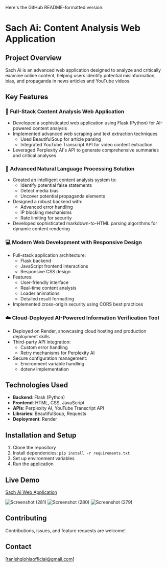 Here's the GitHub README-formatted version:

# Sach Ai: Content Analysis Web Application

## Project Overview
Sach Ai is an advanced web application designed to analyze and critically examine online content, helping users identify potential misinformation, bias, and propaganda in news articles and YouTube videos.

## Key Features

### 🚀 Full-Stack Content Analysis Web Application
- Developed a sophisticated web application using Flask (Python) for AI-powered content analysis
- Implemented advanced web scraping and text extraction techniques
  - Used BeautifulSoup for article parsing
  - Integrated YouTube Transcript API for video content extraction
- Leveraged Perplexity AI's API to generate comprehensive summaries and critical analyses

### 🧠 Advanced Natural Language Processing Solution
- Created an intelligent content analysis system to:
  - Identify potential false statements
  - Detect media bias
  - Uncover potential propaganda elements
- Designed a robust backend with:
  - Advanced error handling
  - IP blocking mechanisms
  - Rate limiting for security
- Developed sophisticated markdown-to-HTML parsing algorithms for dynamic content rendering

### 💻 Modern Web Development with Responsive Design
- Full-stack application architecture:
  - Flask backend
  - JavaScript frontend interactions
  - Responsive CSS design
- Features:
  - User-friendly interface
  - Real-time content analysis
  - Loader animations
  - Detailed result formatting
- Implemented cross-origin security using CORS best practices

### ☁️ Cloud-Deployed AI-Powered Information Verification Tool
- Deployed on Render, showcasing cloud hosting and production deployment skills
- Third-party API integration:
  - Custom error handling
  - Retry mechanisms for Perplexity AI
- Secure configuration management:
  - Environment variable handling
  - dotenv implementation

## Technologies Used
- **Backend**: Flask (Python)
- **Frontend**: HTML, CSS, JavaScript
- **APIs**: Perplexity AI, YouTube Transcript API
- **Libraries**: BeautifulSoup, Requests
- **Deployment**: Render

## Installation and Setup
1. Clone the repository
2. Install dependencies: `pip install -r requirements.txt`
3. Set up environment variables
4. Run the application

## Live Demo
[Sach Ai Web Application](https://sach-ai.onrender.com/)

![Screenshot (281)](https://github.com/user-attachments/assets/1a32d8c2-07a3-45ca-959a-2b54baf91de8)
![Screenshot (280)](https://github.com/user-attachments/assets/e9f5c809-7f74-4fe2-b409-aafeefd23722)
![Screenshot (279)](https://github.com/user-attachments/assets/3829053f-b090-4582-a086-7f48141565e2)

## Contributing
Contributions, issues, and feature requests are welcome!

## Contact
[tanishqlohiaofficial@gmail.com]
